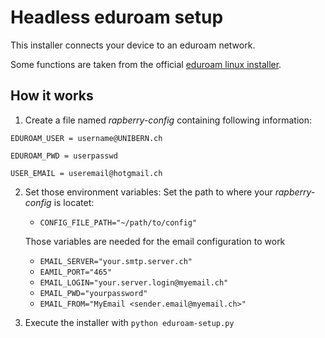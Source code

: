 # Headless eduroam setup

This installer connects your device to an eduroam network.

Some functions are taken from the official [eduroam linux installer](https://cat.eduroam.org/).

## How it works

 1. Create a file named _rapberry-config_ containing following information:
```
EDUROAM_USER = username@UNIBERN.ch

EDUROAM_PWD = userpasswd

USER_EMAIL = useremail@hotgmail.ch

```
 2. Set those environment variables:
    Set the path to where your _rapberry-config_ is locatet:
    - `CONFIG_FILE_PATH="~/path/to/config"`
    
    Those variables are needed for the email configuration to work
    - `EMAIL_SERVER="your.smtp.server.ch"`
    - `EAMIL_PORT="465"`
    - `EMAIL_LOGIN="your.server.login@myemail.ch"`
    - `EMAIL_PWD="yourpassword"`
    - `EMAIL_FROM="MyEmail <sender.email@myemail.ch>"`

 3. Execute the installer with `python eduroam-setup.py`
